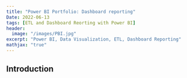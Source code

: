 ```yaml
---
title: "Power BI Portfolio: Dashboard reporting"
Date: 2022-06-13
tags: [ETL and Dashboard Reorting with Power BI]
header:
  image: "/images/PBI.jpg"
excerpt: "Power BI, Data Visualization, ETL, Dashboard Reporting"
mathjax: "true"
---
```


## Introduction
